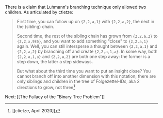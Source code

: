 There is a claim that Luhmann's branching technique only allowed two children. As articulated by ctietze:

> First time, you can follow up on `{2,2,a,1}` with `{2,2,a,2}`, the next in the (sibling) chain.
> 
> Second time, the rest of the sibling chain has grown from `{2,2,a,2}` to `{2,2,a,986}`, and you want to add something "close" to `{2,2,a,1}` again. Well, you can still intersperse a thought between `{2,2,a,1}` and `{2,2,a,2}` by branching off and create `{2,2,a,1,a}`. In some way, both `{2,2,a,1,a}` and `{2,2,a,2}` are both one step away: the former is a step down, the latter a step sideways.
> 
> But what about the third time you want to put an insight close? You cannot branch off into another dimension with this notation; there are only siblings and children in the tree of Folgezettel-IDs, aka 2 directions to grow, not three[^1]

Next: [[The Fallacy of the "Binary Tree Problem"]]

[^1]: [[ctietze, April 2020]]